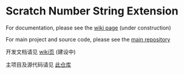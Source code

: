 # Scratch Number String Extension
For documentation, please see the [wiki page](https://github.com/fengshuo2004/numstrext/wiki) (under construction)

For main project and source code, please see the [main repository](https://github.com/fengshuo2004/fengshuo2004.github.io)

开发文档请见 [wiki页](https://github.com/fengshuo2004/numstrext/wiki) (建设中)

主项目及源代码请见 [此仓库](https://github.com/fengshuo2004/fengshuo2004.github.io)
